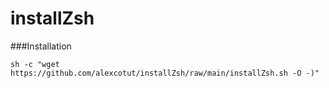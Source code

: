 # installZsh

###Installation
```
sh -c "wget https://github.com/alexcotut/installZsh/raw/main/installZsh.sh -O -)"
```
